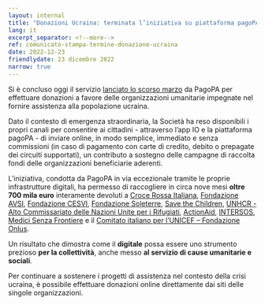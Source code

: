 ```yaml
---
layout: internal
title: "Donazioni Ucraina: terminata l’iniziativa su piattaforma pagoPA e app IO"
lang: it
excerpt_separator: <!--more-->
ref: comunicato-stampa-termine-donazione-ucraina
date: 2022-12-23
friendlydate: 23 dicembre 2022
narrow: true
---
```


Si è concluso oggi il servizio [lanciato lo scorso marzo](https://www.pagopa.it/it/media/comunicati-stampa/emergenza-ucraina-da-oggi-e-possibile-donare-anche-con-app-io-e-dal-sito-della-piattaforma-pagopa) da PagoPA per effettuare donazioni a favore delle organizzazioni umanitarie impegnate nel fornire assistenza alla popolazione ucraina.

<!--more-->

Dato il contesto di emergenza straordinaria, la Società ha reso disponibili i propri canali per consentire ai cittadini - attraverso l’app IO e la piattaforma pagoPA - di inviare online, in modo semplice, immediato e senza commissioni (in caso di pagamento con carte di credito, debito o prepagate dei circuiti supportati), un contributo a sostegno delle campagne di raccolta fondi delle organizzazioni beneficiarie aderenti.

L’iniziativa, condotta da PagoPA in via eccezionale tramite le proprie infrastrutture digitali, ha permesso di raccogliere in circa nove mesi **oltre 700 mila euro** interamente devoluti a [Croce Rossa Italiana](https://cri.it/emergenza-ucraina/), [Fondazione AVSI](https://www.avsi.org/cosa-puoi-fare-tu/progetti/emergenza-ucraina-helpukraine), [Fondazione CESVI](https://www.cesvi.org/emergenzaucraina/), [Fondazione Soleterre](https://soleterre.org/ucraina/), [Save the Children](https://www.savethechildren.it/cosa-facciamo/risposta-alle-emergenze/emergenza-ucraina?utm_source=pagopa&utm_medium=app&utm_campaign=rf-ef-ucraina&utm_content=crowd&utm_term=txt&causale=21882), [UNHCR - Alto Commissariato delle Nazioni Unite per i Rifugiati](https://www.unhcr.org/it/cosa-facciamo/emergenze/ucraina/), [ActionAid](https://donaora.actionaid.it/emergenzaucr/~mia-donazione), [INTERSOS](https://www.intersos.org/donaora/emergenza-ucraina), [Medici Senza Frontiere](https://www.medicisenzafrontiere.it/landing/emergenza-ucraina-reg/) e il [Comitato italiano per l’UNICEF – Fondazione Onlus](https://donazioni.unicef.it/landing-emergenze/emergenza-ucraina#/home?utm_source=pagopa&utm_medium=appio&utm_campaign=em_ucraina).

Un risultato che dimostra come il **digitale** possa essere uno strumento prezioso **per la collettività**, anche messo **al servizio di cause umanitarie e sociali**.

Per continuare a sostenere i progetti di assistenza nel contesto della crisi ucraina, è possibile effettuare donazioni online direttamente dai siti delle singole organizzazioni.
